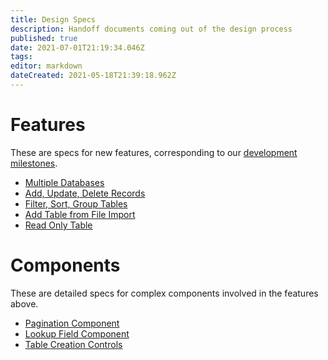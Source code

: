 ```yaml
---
title: Design Specs
description: Handoff documents coming out of the design process
published: true
date: 2021-07-01T21:19:34.046Z
tags: 
editor: markdown
dateCreated: 2021-05-18T21:39:18.962Z
---
```


# Features

These are specs for new features, corresponding to our [development milestones](https://github.com/centerofci/mathesar/milestones?direction=asc&sort=due_date&state=open).

- [Multiple Databases](/design/specs/database-switching)
- [Add, Update, Delete Records](/design/specs/add-update-delete-records)
- [Filter, Sort, Group Tables](/design/specs/filter-sort-group)
- [Add Table from File Import](/design/specs/table-import)
- [Read Only Table](/design/specs/read-only-table)

# Components
These are detailed specs for complex components involved in the features above.

- [Pagination Component](/design/specs/pagination)
- [Lookup Field Component](/design/specs/lookup-field-component)
- [Table Creation Controls](/design/specs/table-creation-controls)
